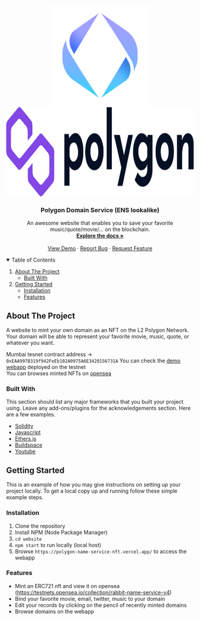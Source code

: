 <!-- PROJECT LOGO -->
<br />
<p align="center">
  <a href="https://github.com/rom1trt/polygon-name-service-nft">
    <img src="ensLogo.png" alt="Logo" width="270" height="270">
    <img src="polygonLogo.png" alt="Logo" width="780" height="240">
  </a>

  <h3 align="center">Polygon Domain Service (ENS lookalike)</h3>

  <p align="center">
    An awesome website that enables you to save your favorite music/quote/movie/... on the blockchain.
    <br />
    <a href="https://github.com/rom1trt/polygon-name-service-nft"><strong>Explore the docs »</strong></a>
    <br />
    <br />
    <a href="https://github.com/rom1trt/polygon-name-service-nft">View Demo</a>
    ·
    <a href="https://github.com/rom1trt/polygon-name-service-nft/issues">Report Bug</a>
    ·
    <a href="https://github.com/rom1trt/polygon-name-service-nft/issues">Request Feature</a>
  </p>
</p>

<!-- TABLE OF CONTENTS -->
<details open="open">
  <summary>Table of Contents</summary>
  <ol>
    <li>
      <a href="#about-the-project">About The Project</a>
      <ul>
        <li><a href="#built-with">Built With</a></li>
      </ul>
    </li>
    <li>
      <a href="#getting-started">Getting Started</a>
      <ul>
        <li><a href="#installation">Installation</a></li>
        <li><a href="#features">Features</a></li>
      </ul>
    </li>
  </ol>
</details>


<!-- ABOUT THE PROJECT -->
## About The Project

A website to mint your own domain as an NFT on the L2 Polygon Network. Your domain will be able to represent your favorite movie, music, quote, or whatever you want.

Mumbai tesnet contract address -> `0xEAA997B319f942FeEb102A0975A6E3420156731A`
You can check the [demo webapp](https://polygon-name-service-nft.vercel.app/) deployed on the testnet  
You can browses minted NFTs on [opensea](https://testnets.opensea.io/collection/rabbit-name-service-v4)

### Built With

This section should list any major frameworks that you built your project using. Leave any add-ons/plugins for the acknowledgements section. Here are a few examples.
* [Solidity](https://www.solidity.io/)
* [Javascript](https://www.javascript.com/)
* [Ethers.js](https://docs.ethers.io/v5/)
* [Buildspace](https://buildspace.so/)
* [Youtube](https://www.youtube.com)

<!-- GETTING STARTED -->
## Getting Started

This is an example of how you may give instructions on setting up your project locally.
To get a local copy up and running follow these simple example steps.

### Installation

1. Clone the repository
2. Install NPM (Node Package Manager)
3. `cd website`
4. `npm start` to run locally (local host)
5. Browse `https://polygon-name-service-nft.vercel.app/` to access the webapp

### Features

- Mint an ERC721 nft and view it on opensea (https://testnets.opensea.io/collection/rabbit-name-service-v4)
- Bind your favorite movie, email, twitter, music to your domain
- Edit your records by clicking on the pencil of recently minted domains
- Browse domains on the webapp

